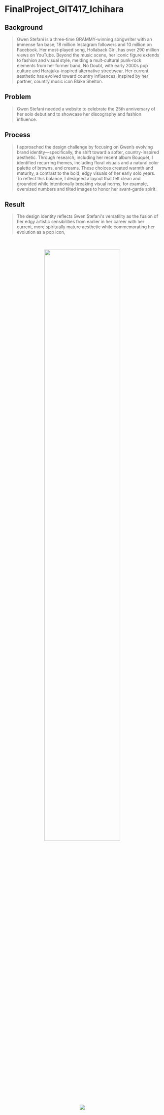 # FinalProject_GIT417_Ichihara

## Background
> Gwen Stefani is a three-time GRAMMY-winning songwriter with an immense fan base; 18 million Instagram followers and 10 million on Facebook.
> Her most-played song, Hollaback Girl, has over 290 million views on YouTube. Beyond the music scene, her iconic figure extends to fashion and visual style,
> melding a mult-cultural punk-rock elements from her former band, No Doubt, with early 2000s pop culture and Harajuku-inspired alternative streetwear.
> Her current aesthetic has evolved toward country influences, inspired by her partner, country music icon Blake Shelton.


## Problem
> Gwen Stefani needed a website to celebrate the 25th anniversary of her solo debut and to showcase her discography and fashion influence.


## Process
> I approached the design challenge by focusing on Gwen’s evolving brand identity—specifically, the shift toward a softer, country-inspired aesthetic.
> Through research, including her recent album Bouquet, I identified recurring themes, including floral visuals and a natural color palette of browns, and creams.
> These choices created warmth and maturity, a contrast to the bold, edgy visuals of her early solo years.
> To reflect this balance, I designed a layout that felt clean and grounded while intentionally breaking visual norms,
> for example, oversized numbers and tilted images to honor her avant-garde spirit.


## Result
> The design identity reflects Gwen Stefani's versatility as the fusion of her edgy artistic sensibilities from earlier in her career with her current,
> more spiritually mature aesthetic while commemorating her evolution as a pop icon,
<br />
<br />

<div align="center">

  <img src="https://github.com/user-attachments/assets/20425b16-f72c-4147-b1d9-98d1b685201a" width="70%"/>
</div>
<br />
<br />


<!-- footer -->
<div align="center" width="95%">
  <img src="https://capsule-render.vercel.app/api?type=soft&height=100&color=293051&text=Takemi%20Ichihara&fontSize=16&fontColor=FFF5E6&fontAlignY=85" />
</div>

